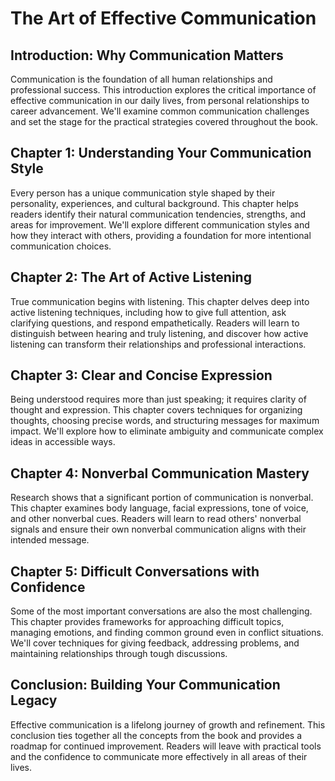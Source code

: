 # The Art of Effective Communication

## Introduction: Why Communication Matters
Communication is the foundation of all human relationships and professional success. This introduction explores the critical importance of effective communication in our daily lives, from personal relationships to career advancement. We'll examine common communication challenges and set the stage for the practical strategies covered throughout the book.

## Chapter 1: Understanding Your Communication Style
Every person has a unique communication style shaped by their personality, experiences, and cultural background. This chapter helps readers identify their natural communication tendencies, strengths, and areas for improvement. We'll explore different communication styles and how they interact with others, providing a foundation for more intentional communication choices.

## Chapter 2: The Art of Active Listening
True communication begins with listening. This chapter delves deep into active listening techniques, including how to give full attention, ask clarifying questions, and respond empathetically. Readers will learn to distinguish between hearing and truly listening, and discover how active listening can transform their relationships and professional interactions.

## Chapter 3: Clear and Concise Expression
Being understood requires more than just speaking; it requires clarity of thought and expression. This chapter covers techniques for organizing thoughts, choosing precise words, and structuring messages for maximum impact. We'll explore how to eliminate ambiguity and communicate complex ideas in accessible ways.

## Chapter 4: Nonverbal Communication Mastery
Research shows that a significant portion of communication is nonverbal. This chapter examines body language, facial expressions, tone of voice, and other nonverbal cues. Readers will learn to read others' nonverbal signals and ensure their own nonverbal communication aligns with their intended message.

## Chapter 5: Difficult Conversations with Confidence
Some of the most important conversations are also the most challenging. This chapter provides frameworks for approaching difficult topics, managing emotions, and finding common ground even in conflict situations. We'll cover techniques for giving feedback, addressing problems, and maintaining relationships through tough discussions.

## Conclusion: Building Your Communication Legacy
Effective communication is a lifelong journey of growth and refinement. This conclusion ties together all the concepts from the book and provides a roadmap for continued improvement. Readers will leave with practical tools and the confidence to communicate more effectively in all areas of their lives.